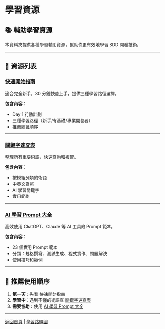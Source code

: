 # 學習資源

## 📚 輔助學習資源

本資料夾提供各種學習輔助資源，幫助你更有效地學習 SDD 開發技術。

---

## 📖 資源列表

### [快速開始指南](./快速開始指南)
適合完全新手，30 分鐘快速上手，提供三種學習路徑選擇。

**包含內容：**
- Day 1 行動計劃
- 三種學習路徑（新手/有基礎/專業開發者）
- 推薦閱讀順序

---

### [關鍵字速查表](./關鍵字速查表)
整理所有重要術語，快速查詢和複習。

**包含內容：**
- 按模組分類的術語
- 中英文對照
- AI 學習關鍵字
- 實用範例

---

### [AI 學習 Prompt 大全](./AI學習Prompt大全)
高效使用 ChatGPT、Claude 等 AI 工具的 Prompt 範本。

**包含內容：**
- 23 個實用 Prompt 範本
- 分類：規格撰寫、測試生成、程式實作、問題解決
- 使用技巧和範例

---

## 🎯 推薦使用順序

1. **第一天**：先看 [快速開始指南](./快速開始指南)
2. **學習中**：遇到不懂的術語查 [關鍵字速查表](./關鍵字速查表)
3. **需要協助**：使用 [AI 學習 Prompt 大全](./AI學習Prompt大全)

---

[返回首頁](../00_電子書首頁) | [學習路線圖](../學習路線圖)
